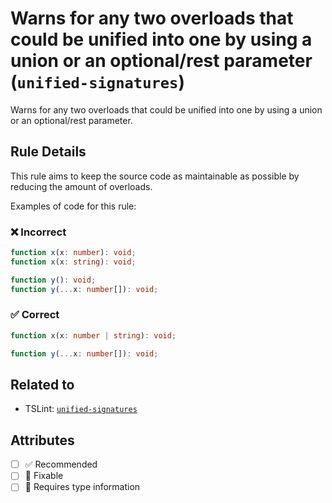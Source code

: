 # Warns for any two overloads that could be unified into one by using a union or an optional/rest parameter (`unified-signatures`)

Warns for any two overloads that could be unified into one by using a union or an optional/rest parameter.

## Rule Details

This rule aims to keep the source code as maintainable as possible by reducing the amount of overloads.

Examples of code for this rule:

<!--tabs-->

### ❌ Incorrect

```ts
function x(x: number): void;
function x(x: string): void;
```

```ts
function y(): void;
function y(...x: number[]): void;
```

### ✅ Correct

```ts
function x(x: number | string): void;
```

```ts
function y(...x: number[]): void;
```

## Related to

- TSLint: [`unified-signatures`](https://palantir.github.io/tslint/rules/unified-signatures/)

## Attributes

- [ ] ✅ Recommended
- [ ] 🔧 Fixable
- [ ] 💭 Requires type information
